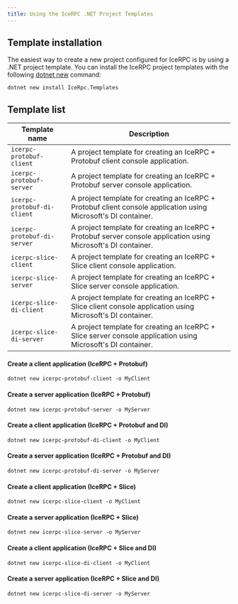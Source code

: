 ```yaml
---
title: Using the IceRPC .NET Project Templates
---
```


## Template installation

The easiest way to create a new project configured for IceRPC is by using a .NET project template. You can install the
IceRPC project templates with the following [dotnet new] command:

```shell {% showTitle=false %}
dotnet new install IceRpc.Templates
```

## Template list

| Template name               | Description                                                                                                     |
|-----------------------------|-----------------------------------------------------------------------------------------------------------------|
| `icerpc-protobuf-client`    | A project template for creating an IceRPC + Protobuf client console application.                                |
| `icerpc-protobuf-server`    | A project template for creating an IceRPC + Protobuf server console application.                                |
| `icerpc-protobuf-di-client` | A project template for creating an IceRPC + Protobuf client console application using Microsoft's DI container. |
| `icerpc-protobuf-di-server` | A project template for creating an IceRPC + Protobuf server console application using Microsoft's DI container. |
| `icerpc-slice-client`       | A project template for creating an IceRPC + Slice client console application.                                   |
| `icerpc-slice-server`       | A project template for creating an IceRPC + Slice server console application.                                   |
| `icerpc-slice-di-client`    | A project template for creating an IceRPC + Slice client console application using Microsoft's DI container.    |
| `icerpc-slice-di-server`    | A project template for creating an IceRPC + Slice server console application using Microsoft's DI container.    |

#### Create a client application (IceRPC + Protobuf)

```shell {% showTitle=false %}
dotnet new icerpc-protobuf-client -o MyClient
```

#### Create a server application (IceRPC + Protobuf)

```shell {% showTitle=false %}
dotnet new icerpc-protobuf-server -o MyServer
```

#### Create a client application (IceRPC + Protobuf and DI)

```shell {% showTitle=false %}
dotnet new icerpc-protobuf-di-client -o MyClient
```

#### Create a server application (IceRPC + Protobuf and DI)

```shell {% showTitle=false %}
dotnet new icerpc-protobuf-di-server -o MyServer
```

#### Create a client application (IceRPC + Slice)

```shell {% showTitle=false %}
dotnet new icerpc-slice-client -o MyClient
```

#### Create a server application (IceRPC + Slice)

```shell {% showTitle=false %}
dotnet new icerpc-slice-server -o MyServer
```

#### Create a client application (IceRPC + Slice and DI)

```shell {% showTitle=false %}
dotnet new icerpc-slice-di-client -o MyClient
```

#### Create a server application (IceRPC + Slice and DI)

```shell {% showTitle=false %}
dotnet new icerpc-slice-di-server -o MyServer
```

[dotnet new]: https://learn.microsoft.com/en-us/dotnet/core/tools/dotnet-new
